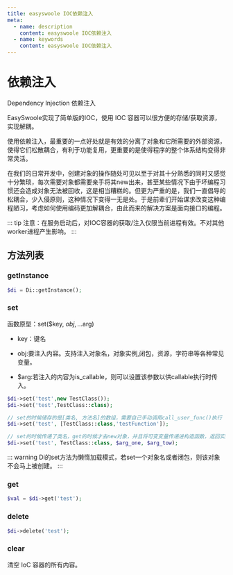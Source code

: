 ```yaml
---
title: easyswoole IOC依赖注入
meta:
  - name: description
    content: easyswoole IOC依赖注入
  - name: keywords
    content: easyswoole IOC依赖注入
---
```



# 依赖注入

Dependency Injection  依赖注入

EasySwoole实现了简单版的IOC，使用 IOC 容器可以很方便的存储/获取资源，实现解耦。

使用依赖注入，最重要的一点好处就是有效的分离了对象和它所需要的外部资源，使得它们松散耦合，有利于功能复用，更重要的是使得程序的整个体系结构变得非常灵活。

在我们的日常开发中，创建对象的操作随处可见以至于对其十分熟悉的同时又感觉十分繁琐，每次需要对象都需要亲手将其new出来，甚至某些情况下由于坏编程习惯还会造成对象无法被回收，这是相当糟糕的。但更为严重的是，我们一直倡导的松耦合，少入侵原则，这种情况下变得一无是处。于是前辈们开始谋求改变这种编程陋习，考虑如何使用编码更加解耦合，由此而来的解决方案是面向接口的编程。

::: tip
 注意：在服务启动后，对IOC容器的获取/注入仅限当前进程有效。不对其他worker进程产生影响。
:::

## 方法列表

### getInstance

```php
$di = Di::getInstance();
```

### set

函数原型：set($key, $obj,...$arg)

- key：键名

- obj:要注入内容。支持注入对象名，对象实例,闭包，资源，字符串等各种常见变量。

- $arg:若注入的内容为is_callable，则可以设置该参数以供callable执行时传入。

```php
$di->set('test',new TestClass());
$di->set('test',TestClass::class);

// set的时候储存的是[类名, 方法名]的数组，需要自己手动调用call_user_func()执行 (不要因错误与异常章节的demo而误解会自动执行)
$di->set('test', [TestClass::class,'testFunction']);

// set的时候传递了类名，get的时候才去new对象，并且将可变变量传递进构造函数，返回实例化后的对象
$di->set('test', TestClass::class, $arg_one, $arg_tow);
```


::: warning 
 Di的set方法为懒惰加载模式，若set一个对象名或者闭包，则该对象不会马上被创建。
:::

### get

```php
$val = $di->get('test');
```

### delete

```php
$di->delete('test');
```

### clear

清空 IoC 容器的所有内容。





